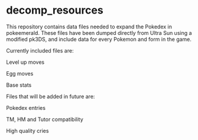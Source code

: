 # decomp_resources

This repository contains data files needed to expand the Pokedex in pokeemerald. These files have been dumped directly from Ultra Sun 
using a modified pk3DS, 
and include data for every Pokemon and form in the game.


Currently included files are:


Level up moves


Egg moves


Base stats



Files that will be added in future are:


Pokedex entries

TM, 
HM and Tutor compatibility


High quality cries
